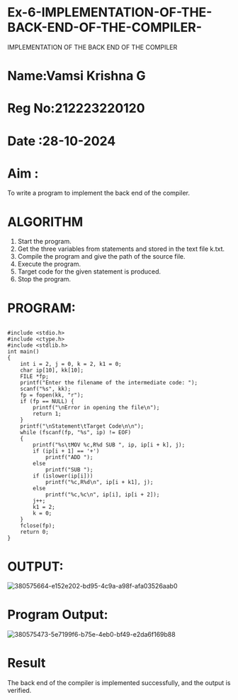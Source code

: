 # Ex-6-IMPLEMENTATION-OF-THE-BACK-END-OF-THE-COMPILER-
IMPLEMENTATION OF THE BACK END OF THE COMPILER 
# Name:Vamsi Krishna G
# Reg No:212223220120
# Date :28-10-2024
# Aim :
To write a program to implement the back end of the compiler.
# ALGORITHM
1. Start the program.
2. Get the three variables from statements and stored in the text file k.txt.
3. Compile the program and give the path of the source file.
4. Execute the program.
5. Target code for the given statement is produced.
6. Stop the program.
# PROGRAM:
```

#include <stdio.h>
#include <ctype.h>
#include <stdlib.h>
int main()
{
    int i = 2, j = 0, k = 2, k1 = 0;
    char ip[10], kk[10];
    FILE *fp;
    printf("Enter the filename of the intermediate code: ");
    scanf("%s", kk);
    fp = fopen(kk, "r");
    if (fp == NULL) {
        printf("\nError in opening the file\n");
        return 1;
    }
    printf("\nStatement\tTarget Code\n\n");
    while (fscanf(fp, "%s", ip) != EOF)
    {
        printf("%s\tMOV %c,R%d SUB ", ip, ip[i + k], j);
        if (ip[i + 1] == '+')
            printf("ADD ");
        else
            printf("SUB ");
        if (islower(ip[i]))
            printf("%c,R%d\n", ip[i + k1], j);
        else
            printf("%c,%c\n", ip[i], ip[i + 2]);
        j++;
        k1 = 2;
        k = 0;
    }
    fclose(fp);
    return 0;
}

```
# OUTPUT:
![380575664-e152e202-bd95-4c9a-a98f-afa03526aab0](https://github.com/user-attachments/assets/3f2bf09b-ebeb-4716-aaa6-eb245f663411)
# Program Output:
![380575473-5e7199f6-b75e-4eb0-bf49-e2da6f169b88](https://github.com/user-attachments/assets/7af8dd5f-ff9f-4739-a7b1-8020e3c3b6f2)

# Result
The back end of the compiler is implemented successfully, and the output is verified.
